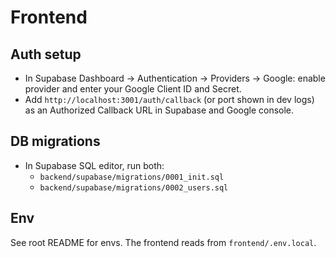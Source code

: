 # Frontend

## Auth setup
- In Supabase Dashboard → Authentication → Providers → Google: enable provider and enter your Google Client ID and Secret.
- Add `http://localhost:3001/auth/callback` (or port shown in dev logs) as an Authorized Callback URL in Supabase and Google console.

## DB migrations
- In Supabase SQL editor, run both:
  - `backend/supabase/migrations/0001_init.sql`
  - `backend/supabase/migrations/0002_users.sql`

## Env
See root README for envs. The frontend reads from `frontend/.env.local`.
